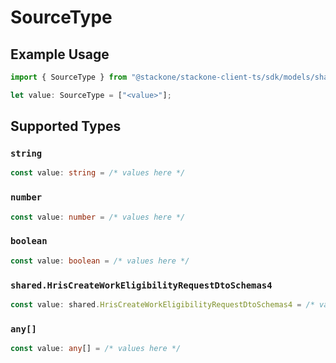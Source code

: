 # SourceType

## Example Usage

```typescript
import { SourceType } from "@stackone/stackone-client-ts/sdk/models/shared";

let value: SourceType = ["<value>"];
```

## Supported Types

### `string`

```typescript
const value: string = /* values here */
```

### `number`

```typescript
const value: number = /* values here */
```

### `boolean`

```typescript
const value: boolean = /* values here */
```

### `shared.HrisCreateWorkEligibilityRequestDtoSchemas4`

```typescript
const value: shared.HrisCreateWorkEligibilityRequestDtoSchemas4 = /* values here */
```

### `any[]`

```typescript
const value: any[] = /* values here */
```

